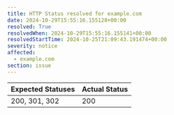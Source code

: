 ```yaml
---
title: HTTP Status resolved for example.com
date: 2024-10-29T15:55:16.155128+00:00
resolved: True
resolvedWhen: 2024-10-29T15:55:16.155141+00:00
resolvedStartTime: 2024-10-25T21:09:43.191474+00:00
severity: notice
affected:
  - example.com
section: issue
---
```


| Expected Statuses | Actual Status  |
|-------------------|----------------|
| 200, 301, 302 | 200 |
